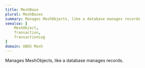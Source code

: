 ```yaml
---
title: MeshBase
plural: MeshBases
summary: Manages MeshObjects, like a database manages records
seealso: [
    MeshObject,
    Transaction,
    TransactionLog
]
domain: UBOS Mesh
---
```


Manages MeshObjects, like a database manages records.
